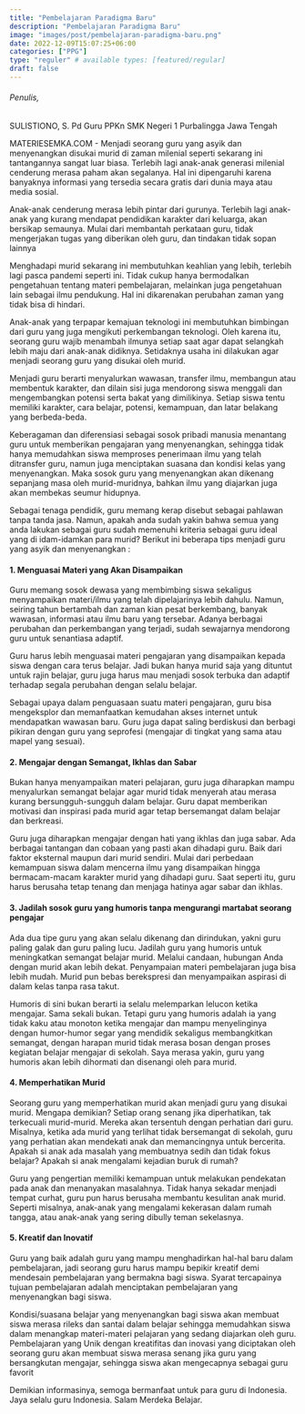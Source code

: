 ```yaml
---
title: "Pembelajaran Paradigma Baru"
description: "Pembelajaran Paradigma Baru"
image: "images/post/pembelajaran-paradigma-baru.png"
date: 2022-12-09T15:07:25+06:00
categories: ["PPG"]
type: "reguler" # available types: [featured/regular]
draft: false
---
```

###### Penulis, 

SULISTIONO, S. Pd
Guru PPKn SMK Negeri 1 Purbalingga Jawa Tengah


MATERIESEMKA.COM - Menjadi seorang guru yang asyik dan menyenangkan disukai murid di zaman milenial seperti sekarang ini tantangannya sangat luar biasa. Terlebih lagi anak-anak generasi milenial cenderung merasa paham akan segalanya. Hal ini dipengaruhi karena banyaknya informasi yang tersedia secara gratis dari dunia maya atau media sosial. 

Anak-anak cenderung merasa lebih pintar dari gurunya. Terlebih lagi anak-anak yang kurang mendapat pendidikan karakter dari keluarga, akan bersikap semaunya. Mulai dari membantah perkataan guru, tidak mengerjakan tugas yang diberikan oleh guru, dan tindakan tidak sopan lainnya

Menghadapi murid sekarang ini membutuhkan keahlian yang lebih, terlebih lagi pasca pandemi seperti ini. Tidak cukup hanya bermodalkan pengetahuan tentang materi pembelajaran, melainkan juga pengetahuan lain sebagai ilmu pendukung. Hal ini dikarenakan perubahan zaman yang tidak bisa di hindari.

Anak-anak yang terpapar kemajuan teknologi ini membutuhkan bimbingan dari guru yang juga mengikuti perkembangan teknologi. Oleh karena itu, seorang guru wajib menambah ilmunya setiap saat agar dapat selangkah lebih maju dari anak-anak didiknya. Setidaknya usaha ini dilakukan agar menjadi seorang guru yang disukai oleh murid.

Menjadi guru berarti menyalurkan wawasan, transfer ilmu, membangun atau membentuk karakter, dan dilain sisi juga mendorong siswa menggali dan mengembangkan potensi serta bakat yang dimilikinya. Setiap siswa tentu memiliki karakter, cara belajar, potensi, kemampuan, dan latar belakang yang berbeda-beda. 

Keberagaman dan diferensiasi sebagai sosok pribadi manusia menantang guru untuk memberikan pengajaran yang menyenangkan, sehingga tidak hanya memudahkan siswa memproses penerimaan ilmu yang telah ditransfer guru, namun juga menciptakan suasana dan kondisi kelas yang menyenangkan. Maka sosok guru yang menyenangkan akan dikenang sepanjang masa oleh murid-muridnya, bahkan ilmu yang diajarkan juga akan membekas seumur hidupnya.

Sebagai tenaga pendidik, guru memang kerap disebut sebagai pahlawan tanpa tanda jasa. Namun, apakah anda sudah yakin bahwa semua yang anda lakukan sebagai guru sudah memenuhi kriteria sebagai guru ideal yang di idam-idamkan para murid? Berikut ini beberapa tips menjadi guru yang asyik dan menyenangkan :


#### 1.	Menguasai Materi yang Akan Disampaikan

Guru memang sosok dewasa yang membimbing siswa sekaligus menyampaikan materi/ilmu yang telah dipelajarinya lebih dahulu. Namun, seiring tahun bertambah dan zaman kian pesat berkembang, banyak wawasan, informasi atau ilmu baru yang tersebar. Adanya berbagai perubahan dan perkembangan yang terjadi, sudah sewajarnya mendorong guru untuk senantiasa adaptif. 

Guru harus lebih menguasai materi pengajaran yang disampaikan kepada siswa dengan cara terus belajar. Jadi bukan hanya murid saja yang dituntut untuk rajin belajar, guru juga harus mau menjadi sosok terbuka dan adaptif terhadap segala perubahan dengan selalu belajar.

Sebagai upaya dalam penguasaan suatu materi pengajaran, guru bisa mengeksplor dan memanfaatkan kemudahan akses internet untuk mendapatkan wawasan baru. Guru juga dapat saling berdiskusi dan berbagi pikiran dengan guru yang seprofesi (mengajar di tingkat yang sama atau mapel yang sesuai).


#### 2.	Mengajar dengan Semangat, Ikhlas dan Sabar

Bukan hanya menyampaikan materi pelajaran, guru juga diharapkan mampu menyalurkan semangat belajar agar murid tidak menyerah atau merasa kurang bersungguh-sungguh dalam belajar. Guru dapat memberikan motivasi dan inspirasi pada murid agar tetap bersemangat dalam belajar dan berkreasi.

Guru juga diharapkan mengajar dengan hati yang ikhlas dan juga sabar. Ada berbagai tantangan dan cobaan yang pasti akan dihadapi guru. Baik dari faktor eksternal maupun dari murid sendiri. Mulai dari perbedaan kemampuan siswa dalam mencerna ilmu yang disampaikan hingga bermacam-macam karakter murid yang dihadapi guru. Saat seperti itu, guru harus berusaha tetap tenang dan menjaga hatinya agar sabar dan ikhlas.


#### 3.	Jadilah sosok guru yang humoris tanpa mengurangi martabat seorang pengajar

Ada dua tipe guru yang akan selalu dikenang dan dirindukan, yakni guru paling galak dan guru paling lucu. Jadilah guru yang humoris untuk meningkatkan semangat belajar murid. Melalui candaan, hubungan Anda dengan murid akan lebih dekat. Penyampaian materi pembelajaran juga bisa lebih mudah. Murid pun bebas berekspresi dan menyampaikan aspirasi di dalam kelas tanpa rasa takut.

Humoris di sini bukan berarti ia selalu melemparkan lelucon ketika mengajar. Sama sekali bukan. Tetapi guru yang humoris adalah ia yang tidak kaku atau monoton ketika mengajar dan mampu menyelinginya dengan humor-humor segar yang mendidik sekaligus membangkitkan semangat, dengan harapan murid tidak merasa bosan dengan proses kegiatan belajar mengajar di sekolah. Saya merasa yakin, guru yang humoris akan lebih dihormati dan disenangi oleh para murid.


#### 4.	Memperhatikan Murid

Seorang guru yang memperhatikan murid akan menjadi guru yang disukai murid. Mengapa demikian? Setiap orang senang jika diperhatikan, tak terkecuali murid-murid. Mereka akan tersentuh dengan perhatian dari guru. Misalnya, ketika ada murid yang terlihat tidak bersemangat di sekolah, guru yang perhatian akan mendekati anak dan memancingnya untuk bercerita. Apakah si anak ada masalah yang membuatnya sedih dan tidak fokus belajar?  Apakah si anak mengalami kejadian buruk di rumah?

Guru yang pengertian memiliki kemampuan untuk melakukan pendekatan pada anak dan menanyakan masalahnya. Tidak hanya sekadar menjadi tempat curhat, guru pun harus berusaha membantu kesulitan anak murid. Seperti misalnya, anak-anak yang mengalami kekerasan dalam rumah tangga, atau anak-anak yang sering dibully teman sekelasnya.


#### 5.	Kreatif dan Inovatif

Guru yang baik adalah guru yang mampu menghadirkan hal-hal baru dalam pembelajaran, jadi seorang guru harus mampu bepikir kreatif demi mendesain pembelajaran yang bermakna bagi siswa. Syarat tercapainya tujuan pembelajaran adalah menciptakan pembelajaran yang menyenangkan bagi siswa.

Kondisi/suasana belajar yang menyenangkan bagi siswa akan membuat siswa merasa rileks dan santai dalam belajar sehingga memudahkan siswa dalam menangkap materi-materi pelajaran yang sedang diajarkan oleh guru. Pembelajaran yang Unik dengan kreatifitas dan inovasi yang diciptakan oleh seorang guru akan membuat siswa merasa senang jika guru yang bersangkutan mengajar, sehingga siswa akan mengecapnya sebagai guru favorit


Demikian informasinya, semoga bermanfaat untuk para guru di Indonesia.
Jaya selalu guru Indonesia.
Salam Merdeka Belajar.


